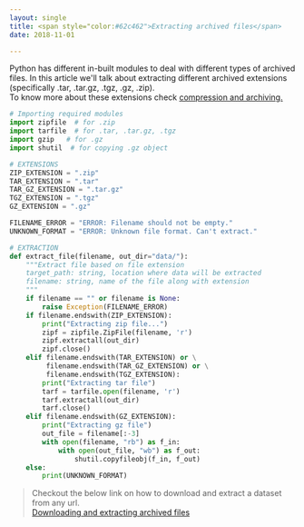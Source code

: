 ```yaml
---
layout: single
title: <span style="color:#62c462">Extracting archived files</span>
date: 2018-11-01

---
```


Python has different in-built modules to deal with different types of archived files.
In this article we'll talk about extracting different archived extensions (specifically .tar, .tar.gz,
.tgz, .gz, .zip). <br/>
To know more about these extensions check [compression and archiving.](https://upengareri.github.io/compression_and_archiving)

```python
# Importing required modules
import zipfile  # for .zip
import tarfile  # for .tar, .tar.gz, .tgz
import gzip   # for .gz 
import shutil  # for copying .gz object
```

```python
# EXTENSIONS
ZIP_EXTENSION = ".zip"
TAR_EXTENSION = ".tar"
TAR_GZ_EXTENSION = ".tar.gz"
TGZ_EXTENSION = ".tgz"
GZ_EXTENSION = ".gz"
```

```python
FILENAME_ERROR = "ERROR: Filename should not be empty."
UNKNOWN_FORMAT = "ERROR: Unknown file format. Can't extract."

# EXTRACTION 
def extract_file(filename, out_dir="data/"):
	"""Extract file based on file extension
	target_path: string, location where data will be extracted
	filename: string, name of the file along with extension
	"""
	if filename == "" or filename is None:
		raise Exception(FILENAME_ERROR)
	if filename.endswith(ZIP_EXTENSION):
		print("Extracting zip file...")
		zipf = zipfile.ZipFile(filename, 'r')
		zipf.extractall(out_dir)
		zipf.close()
	elif filename.endswith(TAR_EXTENSION) or \
		 filename.endswith(TAR_GZ_EXTENSION) or \
		 filename.endswith(TGZ_EXTENSION):
		print("Extracting tar file")
		tarf = tarfile.open(filename, 'r')
		tarf.extractall(out_dir)
		tarf.close()
	elif filename.endswith(GZ_EXTENSION):
		print("Extracting gz file")
		out_file = filename[:-3]
		with open(filename, "rb") as f_in:
			with open(out_file, "wb") as f_out:
				shutil.copyfileobj(f_in, f_out)
	else:
		print(UNKNOWN_FORMAT)

```

> Checkout the below link on how to download and extract a dataset from any url.<br/>
 [Downloading and extracting archived files](downloading_and_extracting.md)

